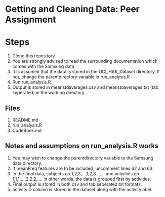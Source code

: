 # Getting and Cleaning Data: Peer Assignment

# Steps 
1. Clone this repository
2. You are strongly advised to read the surrounding documentation which comes with the Samsung data
3. It is assumed that the data is stored in the UCI_HAR_Dataset directory. If not, change the parentdirectory variable in run_analysis.R
4. Run run_analysis.R.
5. Output is stored in meanstdaverages.csv and meanstdaverages.txt (tab seperated) in the working directory. 

## Files
1. README.md
2. run_analysis.R
3. CodeBook.md

## Notes and assumptions on run_analysis.R works
1. You may wish to change the parentdirectory variable to the Samsung data directory.
2. If meanFreq features are to be included, uncomment lines 62 and 63.
3. In the final data, subjects go 1,2,3,...,1,2,3...,... and activities go 1,1,1,...,2,2,2,.... In other words, the data is grouped first by activities.
4. Final output is stored in both csv and tab seperated txt formats.
5. activityID column is stored in the dataset along with the activitylabel.